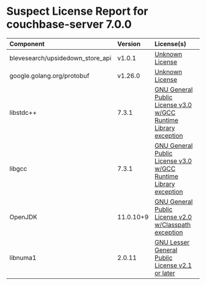 
Suspect License Report for couchbase-server 7.0.0
=================================================

|Component|Version|License(s)|
| :--- | :--- | :--- |
|blevesearch/upsidedown_store_api|v1.0.1|[Unknown License](../../license-data/00000000-0010-0000-0000-000000000000.txt)|
|google.golang.org/protobuf|v1.26.0|[Unknown License](../../license-data/00000000-0010-0000-0000-000000000000.txt)|
|libstdc++|7.3.1|[GNU General Public License v3.0 w/GCC Runtime Library exception](../../license-data/3a5d4424-557d-49fa-9416-71c06026fe07.txt)|
|libgcc|7.3.1|[GNU General Public License v3.0 w/GCC Runtime Library exception](../../license-data/3a5d4424-557d-49fa-9416-71c06026fe07.txt)|
|OpenJDK|11.0.10+9|[GNU General Public License v2.0 w/Classpath exception](../../license-data/9b7eb3ce-d64b-4e3e-a6b7-55d4dc798e68.txt)|
|libnuma1|2.0.11|[GNU Lesser General Public License v2.1 or later](../../license-data/cff110eb-f85c-445c-9d3b-00a04b7f4cf0.txt)|
